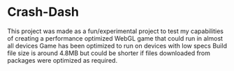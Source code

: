 # Crash-Dash
This project was made as a fun/experimental project to test my capabilities of creating a performance optimized WebGL game that could run in almost all devices
Game has been optimized to run on devices with low specs
Build file size is around 4.8MB but could be shorter if files downloaded from packages were optimized as required.
